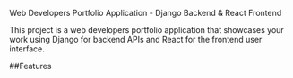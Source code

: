 Web Developers Portfolio Application - Django Backend & React Frontend

This project is a web developers portfolio application that showcases your work using Django for backend APIs and React for the frontend user interface.

##Features

